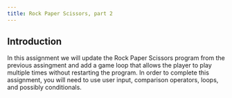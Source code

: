 ```yaml
---
title: Rock Paper Scissors, part 2
---
```


## Introduction

In this assignment we will update the Rock Paper Scissors program from the
previous assingment and add a game loop that allows the player to play multiple
times without restarting the program. In order to complete this assignment, you
will need to use user input, comparison operators, loops, and possibly
conditionals.
